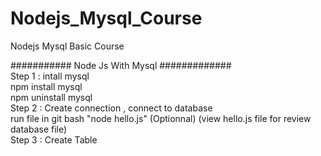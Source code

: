 # Nodejs_Mysql_Course </br>
Nodejs Mysql Basic Course </br>

########### Node Js With Mysql ############# </br>
Step 1 : intall mysql  </br>
         npm install mysql</br>
         npm uninstall mysql</br>
Step 2 : Create connection , connect to database</br>
         run file in git bash  "node hello.js" (Optionnal) (view hello.js file for review database file)</br>
Step 3 : Create Table</br>
         
